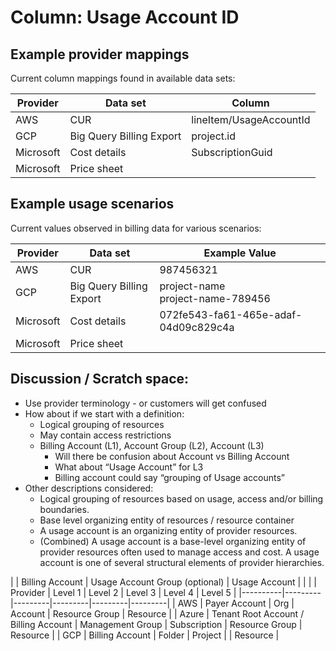 # Column: Usage Account ID

## Example provider mappings 

Current column mappings found in available data sets:

| Provider  | Data set | Column |
|-----------|----------|--------|
| AWS       | CUR | lineItem/UsageAccountId |
| GCP       | Big Query Billing Export | project.id |
| Microsoft | Cost details | SubscriptionGuid |
| Microsoft | Price sheet | |

## Example usage scenarios

Current values observed in billing data for various scenarios:

| Provider  | Data set | Example Value |
|-----------|----------|--------|
| AWS       | CUR | 987456321 |
| GCP       | Big Query Billing Export | project-name <br>project-name-789456 |
| Microsoft | Cost details | 072fe543-fa61-465e-adaf-04d09c829c4a |
| Microsoft | Price sheet | |

## Discussion / Scratch space:

- Use provider terminology - or customers will get confused
- How about if we start with a definition: 
  - Logical grouping of resources
  - May contain access restrictions 
  - Billing Account (L1), Account Group (L2), Account (L3)
    - Will there be confusion about Account vs Billing Account
    - What about “Usage Account” for L3
    - Billing account could say “grouping of Usage accounts”
- Other descriptions considered:
  - Logical grouping of resources based on usage, access and/or billing boundaries.
  - Base level organizing entity of resources / resource container
  - A usage account is an organizing entity of provider resources.
  - (Combined) A usage account is a base-level organizing entity of provider resources often used to manage access and cost. A usage account is one of several structural elements of provider hierarchies.


| | Billing Account | Usage Account Group (optional) | Usage Account | | |
| Provider | Level 1 | Level 2 | Level 3 | Level 4 | Level 5 |
|----------|---------|---------|---------|---------|---------|
| AWS | Payer Account | Org | Account | Resource Group | Resource |
| Azure | Tenant Root Account / Billing Account | Management Group | Subscription | Resource Group | Resource |
| GCP | Billing Account | Folder | Project | | Resource |